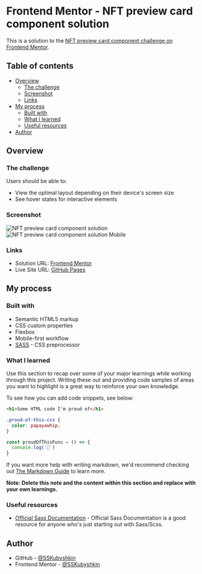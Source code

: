 # Frontend Mentor - NFT preview card component solution

This is a solution to the [NFT preview card component challenge on Frontend Mentor](https://www.frontendmentor.io/challenges/nft-preview-card-component-SbdUL_w0U). 

## Table of contents

- [Overview](#overview)
  - [The challenge](#the-challenge)
  - [Screenshot](#screenshot)
  - [Links](#links)
- [My process](#my-process)
  - [Built with](#built-with)
  - [What I learned](#what-i-learned)
  - [Useful resources](#useful-resources)
- [Author](#author)

## Overview

### The challenge

Users should be able to:

- View the optimal layout depending on their device's screen size
- See hover states for interactive elements

### Screenshot

![NFT preview card component solution](https://user-images.githubusercontent.com/87899775/156871856-5796ce9b-e999-4884-ac6f-2d36c85c7de4.png)
![NFT preview card component solution Mobile](https://user-images.githubusercontent.com/87899775/156871858-ab2ba691-a64a-4048-b9c7-05945eab95ae.png)

### Links

- Solution URL: [Frontend Mentor](https://www.frontendmentor.io/solutions/nft-preview-card-component-first-attempt-awN1zUa1i)
- Live Site URL: [GitHub Pages](https://sskubyshkin.github.io/frontend-mentor-challenges/003%20NFT%20preview%20card%20component%20(first%20attempt)/)

## My process

### Built with

- Semantic HTML5 markup
- CSS custom properties
- Flexbox
- Mobile-first workflow
- [SASS](https://sass-lang.com/) - CSS preprocessor

### What I learned

Use this section to recap over some of your major learnings while working through this project. Writing these out and providing code samples of areas you want to highlight is a great way to reinforce your own knowledge.

To see how you can add code snippets, see below:

```html
<h1>Some HTML code I'm proud of</h1>
```
```css
.proud-of-this-css {
  color: papayawhip;
}
```
```js
const proudOfThisFunc = () => {
  console.log('🎉')
}
```

If you want more help with writing markdown, we'd recommend checking out [The Markdown Guide](https://www.markdownguide.org/) to learn more.

**Note: Delete this note and the content within this section and replace with your own learnings.**

### Useful resources

- [Official Sass Documentation](https://sass-lang.com/documentation) - Official
Sass Documentation is a good resource for anyone who's just starting out with
Sass/Scss.

## Author

- GitHub - [@SSKubyshkin](https://github.com/SSKubyshkin)
- Frontend Mentor - [@SSKubyshkin](https://www.frontendmentor.io/profile/SSKubyshkin)